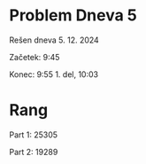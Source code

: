 # Problem Dneva 5

Rešen dneva 5. 12. 2024

Začetek: 9:45

Konec: 9:55 1. del, 10:03

# Rang

Part 1: 25305

Part 2: 19289